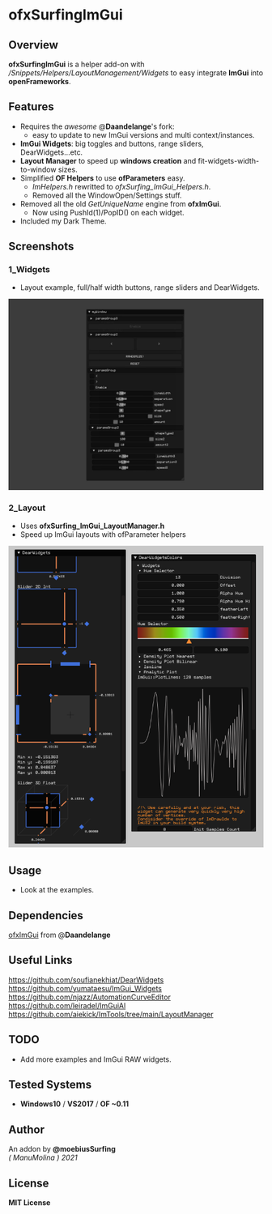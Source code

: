 ofxSurfingImGui
=============================

## Overview
**ofxSurfingImGui** is a helper add-on with _/Snippets/Helpers/LayoutManagement/Widgets_ to easy integrate **ImGui** into **openFrameworks**.

## Features 
* Requires the _awesome_ @**Daandelange**'s fork: 
	- easy to update to new ImGui versions and multi context/instances.
* **ImGui Widgets**: big toggles and buttons, range sliders, DearWidgets...etc.
* **Layout Manager** to speed up **windows creation** and fit-widgets-width-to-window sizes.
* Simplified **OF Helpers** to use **ofParameters** easy. 
	- _ImHelpers.h_ rewritted to _ofxSurfing_ImGui_Helpers.h_. 
	- Removed all the WindowOpen/Settings stuff.
* Removed all the old _GetUniqueName_ engine from **ofxImGui**. 
	- Now using PushId(1)/PopID() on each widget.
* Included my Dark Theme.

## Screenshots

### 1_Widgets
* Layout example, full/half width buttons, range sliders and DearWidgets.  

![image](/docs/1_Widgets.jpg?raw=true "image")  

### 2_Layout
* Uses **ofxSurfing_ImGui_LayoutManager.h**  
* Speed up ImGui layouts with ofParameter helpers  

![image](/docs/2_Layouts.PNG?raw=true "image")  

## Usage
* Look at the examples.

## Dependencies
[ofxImGui](https://github.com/Daandelange/ofxImGui/tree/ofParameters-Helpers-Test) from @**Daandelange**  

## Useful Links
https://github.com/soufianekhiat/DearWidgets  
https://github.com/yumataesu/ImGui_Widgets  
https://github.com/njazz/AutomationCurveEditor  
https://github.com/leiradel/ImGuiAl  
https://github.com/aiekick/ImTools/tree/main/LayoutManager  

## TODO
* Add more examples and ImGui RAW widgets.

## Tested Systems
- **Windows10** / **VS2017** / **OF ~0.11**

## Author
An addon by **@moebiusSurfing**  
*( ManuMolina ) 2021*  

## License
**MIT License**